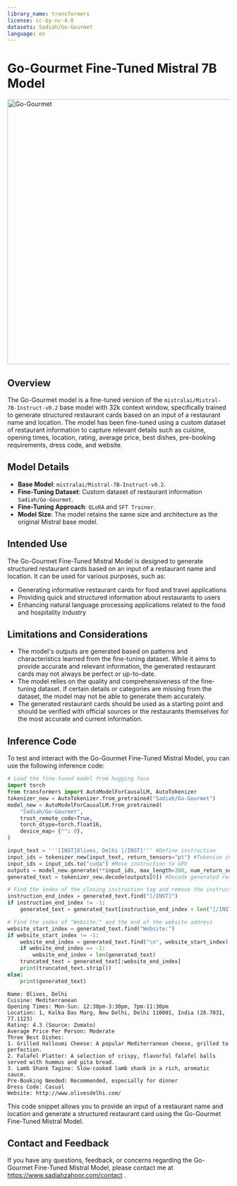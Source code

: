 ```yaml
---
library_name: transformers
license: cc-by-nc-4.0
datasets: Sadiah/Go-Gourmet
language: en
---
```


# Go-Gourmet Fine-Tuned Mistral 7B Model

<img src="https://github.com/SadiahZ14/Models/assets/100665526/43a11956-ba88-483e-afa7-653448697070" width="600" alt="Go-Gourmet">

## Overview
The Go-Gourmet model is a fine-tuned version of the `mistralai/Mistral-7B-Instruct-v0.2` base model with 32k context window, specifically trained to generate structured restaurant cards based on an input of a restaurant name and location. The model has been fine-tuned using a custom dataset of restaurant information to capture relevant details such as cuisine, opening times, location, rating, average price, best dishes, pre-booking requirements, dress code, and website.

## Model Details
* **Base Model**:  `mistralai/Mistral-7B-Instruct-v0.2`.
* **Fine-Tuning Dataset**: Custom dataset of restaurant information `Sadiah/Go-Gourmet`.
* **Fine-Tuning Approach**: `QLoRA` and `SFT Trainer`.
* **Model Size**: The model retains the same size and architecture as the original Mistral base model.

## Intended Use
The Go-Gourmet Fine-Tuned Mistral Model is designed to generate structured restaurant cards based on an input of a restaurant name and location. It can be used for various purposes, such as:
* Generating informative restaurant cards for food and travel applications
* Providing quick and structured information about restaurants to users
* Enhancing natural language processing applications related to the food and hospitality industry

## Limitations and Considerations
* The model's outputs are generated based on patterns and characteristics learned from the fine-tuning dataset. While it aims to provide accurate and relevant information, the generated restaurant cards may not always be perfect or up-to-date.
* The model relies on the quality and comprehensiveness of the fine-tuning dataset. If certain details or categories are missing from the dataset, the model may not be able to generate them accurately.
* The generated restaurant cards should be used as a starting point and should be verified with official sources or the restaurants themselves for the most accurate and current information.

## Inference Code
To test and interact with the Go-Gourmet Fine-Tuned Mistral Model, you can use the following inference code:

```python
# Load the fine-tuned model from hugging face
import torch
from transformers import AutoModelForCausalLM, AutoTokenizer
tokenizer_new = AutoTokenizer.from_pretrained("Sadiah/Go-Gourmet")
model_new = AutoModelForCausalLM.from_pretrained(
    "Sadiah/Go-Gourmet", 
    trust_remote_code=True, 
    torch_dtype=torch.float16,
    device_map= {"": 0},
)

input_text = '''[INST]Olives, Delhi [/INST]''' #Define instruction
input_ids = tokenizer_new(input_text, return_tensors="pt") #Tokenize instruction
input_ids = input_ids.to("cuda") #Move instruction to GPU
outputs = model_new.generate(**input_ids, max_length=300, num_return_sequences=1, temperature=0) #Generate response
generated_text = tokenizer_new.decode(outputs[0]) #Decode generated response

# Find the index of the closing instruction tag and remove the instruction
instruction_end_index = generated_text.find("[/INST]")
if instruction_end_index != -1:
    generated_text = generated_text[instruction_end_index + len("[/INST]"):].strip()

# Find the index of "Website:" and the end of the website address
website_start_index = generated_text.find("Website:")
if website_start_index != -1:
    website_end_index = generated_text.find("\n", website_start_index)
    if website_end_index == -1:
        website_end_index = len(generated_text)
    truncated_text = generated_text[:website_end_index]
    print(truncated_text.strip())
else:
    print(generated_text)
```

```
Name: Olives, Delhi 
Cuisine: Mediterranean 
Opening Times: Mon-Sun: 12:30pm-3:30pm, 7pm-11:30pm 
Location: 1, Kalka Das Marg, New Delhi, Delhi 110001, India (28.7031, 77.1123) 
Rating: 4.3 (Source: Zomato) 
Average Price Per Person: Moderate 
Three Best Dishes: 
1. Grilled Halloumi Cheese: A popular Mediterranean cheese, grilled to perfection.
2. Falafel Platter: A selection of crispy, flavorful falafel balls served with hummus and pita bread.
3. Lamb Shank Tagine: Slow-cooked lamb shank in a rich, aromatic sauce.
Pre-Booking Needed: Recommended, especially for dinner 
Dress Code: Casual 
Website: http://www.olivesdelhi.com/
```

This code snippet allows you to provide an input of a restaurant name and location and generate a structured restaurant card using the Go-Gourmet Fine-Tuned Mistral Model.

## Contact and Feedback
If you have any questions, feedback, or concerns regarding the Go-Gourmet Fine-Tuned Mistral Model, please contact me at https://www.sadiahzahoor.com/contact .
